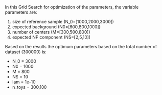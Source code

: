 In this Grid Search for optimization of the parameters, the variable parameters are:
1. size of reference sample (N_0=[1000,2000,3000])
2. expected background (N0=[600,800,1000])
3. number of centers (M=[300,500,800])
4. expected NP component (NS=[2,5,10])

Based on the results the optimum parameters based on the total number of dataset (300000) is:
- N_0 = 3000
- N0 = 1000
- M = 800
- NS = 10
- lam = 1e-10
- n_toys = 300,100

